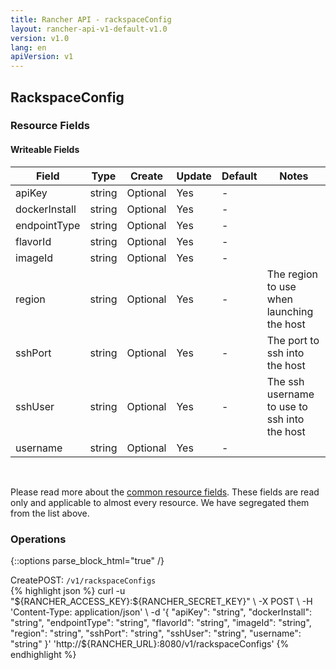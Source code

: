 ```yaml
---
title: Rancher API - rackspaceConfig
layout: rancher-api-v1-default-v1.0
version: v1.0
lang: en
apiVersion: v1
---
```


## RackspaceConfig



### Resource Fields

#### Writeable Fields

Field | Type | Create | Update | Default | Notes
---|---|---|---|---|---
apiKey | string | Optional | Yes | - | 
dockerInstall | string | Optional | Yes | - | 
endpointType | string | Optional | Yes | - | 
flavorId | string | Optional | Yes | - | 
imageId | string | Optional | Yes | - | 
region | string | Optional | Yes | - | The region to use when launching the host
sshPort | string | Optional | Yes | - | The port to ssh into the host
sshUser | string | Optional | Yes | - | The ssh username to use to ssh into the host
username | string | Optional | Yes | - | 



<br>

Please read more about the [common resource fields]({{site.baseurl}}/rancher/{{page.version}}/{{page.lang}}/api/{{page.apiVersion}}/common/). These fields are read only and applicable to almost every resource. We have segregated them from the list above.

### Operations
{::options parse_block_html="true" /}
<a id="create"></a>
<div class="action"><span class="header">Create<span class="headerright">POST:  <code>/v1/rackspaceConfigs</code></span></span>
<div class="action-contents"> {% highlight json %}
curl -u "${RANCHER_ACCESS_KEY}:${RANCHER_SECRET_KEY}" \
-X POST \
-H 'Content-Type: application/json' \
-d '{
	"apiKey": "string",
	"dockerInstall": "string",
	"endpointType": "string",
	"flavorId": "string",
	"imageId": "string",
	"region": "string",
	"sshPort": "string",
	"sshUser": "string",
	"username": "string"
}' 'http://${RANCHER_URL}:8080/v1/rackspaceConfigs'
{% endhighlight %}
</div></div>



